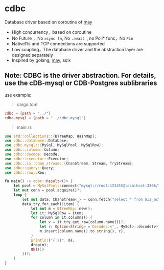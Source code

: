 # cdbc
Database driver based on coroutine of [may](https://github.com/Xudong-Huang/may)

* High concurrency，based on coroutine
* No Future ，No ``` async fn ```, No ```.await ```, no Poll* func，No ```Pin``` 
* NativeTls and TCP connections are supported
* Low coupling，The database driver and the abstraction layer are designed separately
* Inspired by golang, [may](https://github.com/Xudong-Huang/may), sqlx



## Note: CDBC is the driver abstraction. For details, use the cDB-mysql or CDB-Postgres sublibraries


use example:

> cargo.toml
```toml
cdbc = {path = "../"}
cdbc-mysql = {path = "../cdbc-mysql"}
```
> main.rs
```rust
use std::collections::{BTreeMap, HashMap};
use cdbc::database::Database;
use cdbc_mysql::{MySql, MySqlPool, MySqlRow};
use cdbc::column::Column;
use cdbc::decode::Decode;
use cdbc::executor::Executor;
use cdbc::io::chan_stream::{ChanStream, Stream, TryStream};
use cdbc::query::Query;
use cdbc::row::Row;

fn main() -> cdbc::Result<()> {
    let pool = MySqlPool::connect("mysql://root:123456@localhost:3306/test")?;
    let mut conn = pool.acquire()?;
    loop {
        let mut data: ChanStream<_> = conn.fetch("select * from biz_activity;");
        data.try_for_each(|item| {
            let mut m = BTreeMap::new();
            let it: MySqlRow = item;
            for column in it.columns() {
                let v = it.try_get_raw(column.name())?;
                let r: Option<String> = Decode::<'_, MySql>::decode(v)?;
                m.insert(column.name().to_string(), r);
            }
            println!("{:?}", m);
            drop(m);
            Ok(())
        })?;
    }
}

```
